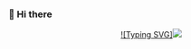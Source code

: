 ### 👋 Hi there

<div align="center">

[![Typing SVG]<img src="https://readme-typing-svg.herokuapp.com/?lines=欢迎大佬来看我;大四狗找工作找麻了&font=Roboto" />
](https://git.io/typing-svg)



<img src="https://camo.githubusercontent.com/82291b0fe831bfc6781e07fc5090cbd0a8b912bb8b8d4fec0696c881834f81ac/68747470733a2f2f70726f626f742e6d656469612f394575424971676170492e676966"
width="800"  height="3">

</div>
